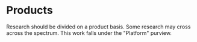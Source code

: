 # Products

Research should be divided on a product basis. Some research may cross across the spectrum. This work falls under the "Platform" purview.